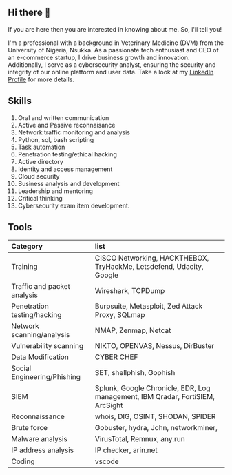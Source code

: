 ## Hi there 👋

If you are here then you are interested in knowing about me. So, i'll tell you!

I'm a professional with a background in Veterinary Medicine (DVM) from the University of Nigeria, Nsukka. As a passionate tech enthusiast and CEO of an e-commerce startup, I drive business growth and innovation. Additionally, I serve as a cybersecurity analyst, ensuring the security and integrity of our online platform and user data. Take a look at my [LinkedIn Profile](https://www.linkedin.com/in/chinuaoku-nwasogwa-dvm-cc-89872583/) for more details.

## Skills

1. Oral and written communication
2. Active and Passive reconnaisance
3. Network traffic monitoring and analysis
4. Python, sql, bash scripting
5. Task automation
6. Penetration testing/ethical hacking
7. Active directory
8. Identity and access management
9. Cloud security
10. Business analysis and development
11. Leadership and mentoring
12. Critical thinking
13. Cybersecurity exam item development.

## Tools

| Category | list | 
| :------ |:---|
|Training| CISCO Networking, HACKTHEBOX, TryHackMe, Letsdefend, Udacity, Google|
|Traffic and packet analysis     |Wireshark, TCPDump    |
|Penetration testing/hacking| Burpsuite, Metasploit, Zed Attack Proxy, SQLmap|
|Network scanning/analysis | NMAP, Zenmap, Netcat
|Vulnerability scanning| NIKTO, OPENVAS, Nessus, DirBuster|
|Data Modification| CYBER CHEF|
|Social Engineering/Phishing| SET, shellphish, Gophish |
|SIEM | Splunk, Google Chronicle, EDR, Log management, IBM Qradar, FortiSIEM, ArcSight |
|Reconnaissance | whois, DIG, OSINT, SHODAN, SPIDER |
|Brute force | Gobuster, hydra, John, networkminer,  |
|Malware analysis | VirusTotal, Remnux, any.run |
|IP address analysis | IP checker, arin.net|
|Coding | vscode |

